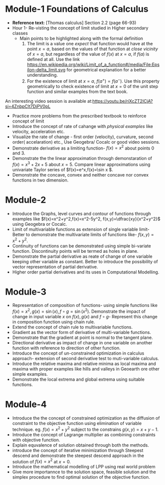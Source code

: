 # Module-1 Foundations of Calculus
- **Reference text:** [Thomas calculus] Section 2.2 (page 66-93)
- Hour 1- Re-visting the concept of limit studied in Higher secondary classes 
  - Main points to be highlighted along with the formal definition
    1. The limit is a value one *expect* that function would have at the point $x=a$, based on the values of that function at *close vicinity* of $x=a$, but regardless of the value of $f(x)$ at $x=a$, if $f(a)$ is defined at all.
    Use the link <https://en.wikipedia.org/wiki/Limit_of_a_function#/media/File:Epsilon-delta_limit.svg> for   geometrical explanation for a better understanding.
    2. For the existence of limit at $x=a$, $f(a^+)=f(a^-)$. Use this property geometrically to check existence of limit at $x=0$ of the unit step function and similar examples from the text book.

 An interesting video session is available at:<https://youtu.be/riXcZT2ICjA?si=4ZnbpClt7DjPV0pL>
 
 - Practice more problems from the prescribed textbook to reinforce concept of limit 
- Introduce the concept of rate of cahange with *physical examples* like velocity, acceleration etc.
- Visualize the rate of change - first order (velocity), curvature, second order( accelaration) etc., Use Geogebra/ Cocalc or good video sessions.
- Demonstrate derivative as a limiting function- $f(x)=x^2$ about points $0$ and $3$.
- Demonstrate the the linear approximation through demonstaration of $f(x)=x^3+2x+5$ about $x=5$. Compare linear approximations using univariate Taylor series of $f(x)=e^x,f(x)=\sin x $.
- Demonstrate the concave, convex and neither concave nor convex functions in two dimension.

# Module-2

- Introduce the Graphs, level curves and contour of functions through examples like $f(x)=x^2+y^2,f(x)=x^2-5y^2, f(x,y)=\dfrac{xy}{x^2+y^2}$ using Geogebra or Cocalc.
- Limit of multivariable functions as extension of single variable limit- Better to demonstrate the multivariate limits of functions like- $f(x,y)=x^2+y^2$.
- Continuity of functions can be demonstrated using simple bi-variate function. Discontinuity points will be termed as holes in plane.
- Demonstrate the partial derivative as reate of change of one variable keeping other variable as constant. Better to introduce the possibility of vector representation of partial derivative.
- Higher order partial derivatives and its uses in Computational Modelling.

# Module-3

- Representation of composition of functions- using  simple functions like $f(x)=x^2, g(x)=\sin(x), f\circ g=\sin(x^2)$. Demonstrate the impact of change in input variable $x$ on $f(x),g(x)$ and $f\circ g$- Represent this change in composition function using chain rule.
- Extend the concept of chain rule to multivariable functions.
- Gradient as the vector form of derivative of multi-variable functions.
- Demonstrate that the gradient at point is normal to the tangent plane.
- Directional derivative as impact of change in one variable on another function with reference to direction of other function.
- Introduce the concept of un-constrained optimization in calculus approach- extension of second derivative test to muti-variable calculus.
- Introduce the relative maxima and relative minima as local maxima and maxima with proper examples like hills and valleys in Geoearth ore other simple examples.
- Demonstrate the local extrema and global extrema using suitable functions.

# Module-4

- Introduce the the concept of constrained optimization as the diffusion of constraint to the objective function using elimination of variable technique. eg. $f(x)=x^2+y^2$ subject to the constrains $g(x,y)=x+y-1$.
- Introduce the concept of Lagrange multiplier as combining constraints with objective function.
- Explain equvalence of solution obtained through both the methods.
- introduce the concept of iterative minimization through Steepest descend and demonstrate the steepest descend approach in the solution of $f(x)=x^2$ at $x=0$.
- Introduce the mathematical modelling of LPP using real world problem
- Give more importannce to the solution space, feasible solution and the simplex procedure to find optimal solution of the objective function.
